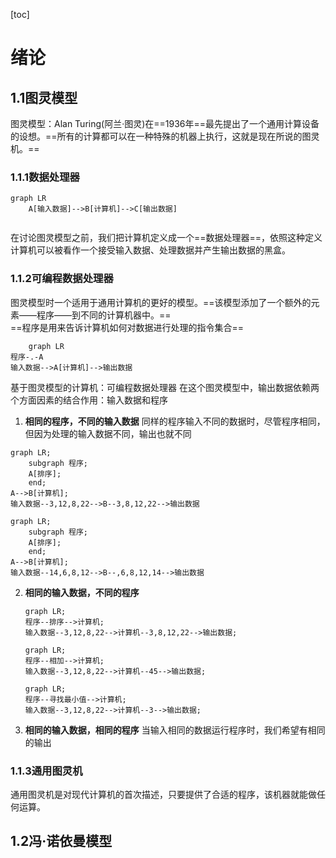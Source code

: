 [toc]
# 绪论
## 1.1图灵模型
图灵模型：Alan Turing(阿兰·图灵)在==1936年==最先提出了一个通用计算设备的设想。==所有的计算都可以在一种特殊的机器上执行，这就是现在所说的图灵机。==
### 1.1.1数据处理器
```mermaid
graph LR
    A[输入数据]-->B[计算机]-->C[输出数据]
    
```
在讨论图灵模型之前，我们把计算机定义成一个==数据处理器==，依照这种定义计算机可以被看作一个接受输入数据、处理数据并产生输出数据的黑盒。
### 1.1.2可编程数据处理器
图灵模型时一个适用于通用计算机的更好的模型。==该模型添加了一个额外的元素——程序——到不同的计算机器中。==  
==程序是用来告诉计算机如何对数据进行处理的指令集合==
```mermaid
    graph LR
程序-.-A
输入数据-->A[计算机]-->输出数据
```
基于图灵模型的计算机：可编程数据处理器
在这个图灵模型中，输出数据依赖两个方面因素的结合作用：输入数据和程序
1. **相同的程序，不同的输入数据**
    同样的程序输入不同的数据时，尽管程序相同，但因为处理的输入数据不同，输出也就不同
```mermaid
graph LR;
    subgraph 程序;
    A[排序];
    end;
A-->B[计算机];
输入数据--3,12,8,22-->B--3,8,12,22-->输出数据
```
```mermaid
graph LR;
    subgraph 程序;
    A[排序];
    end;
A-->B[计算机];
输入数据--14,6,8,12-->B--,6,8,12,14-->输出数据
```
2. **相同的输入数据，不同的程序**

   ```mermaid
   graph LR;
   程序--排序-->计算机;
   输入数据--3,12,8,22-->计算机--3,8,12,22-->输出数据;
   ```
   ```mermaid
   graph LR;
   程序--相加-->计算机;
   输入数据--3,12,8,22-->计算机--45-->输出数据;
   ```
      ```mermaid
   graph LR;
   程序--寻找最小值-->计算机;
   输入数据--3,12,8,22-->计算机--3-->输出数据;
   ```
3. **相同的输入数据，相同的程序**
当输入相同的数据运行程序时，我们希望有相同的输出
### 1.1.3通用图灵机
通用图灵机是对现代计算机的首次描述，只要提供了合适的程序，该机器就能做任何运算。
## 1.2冯·诺依曼模型